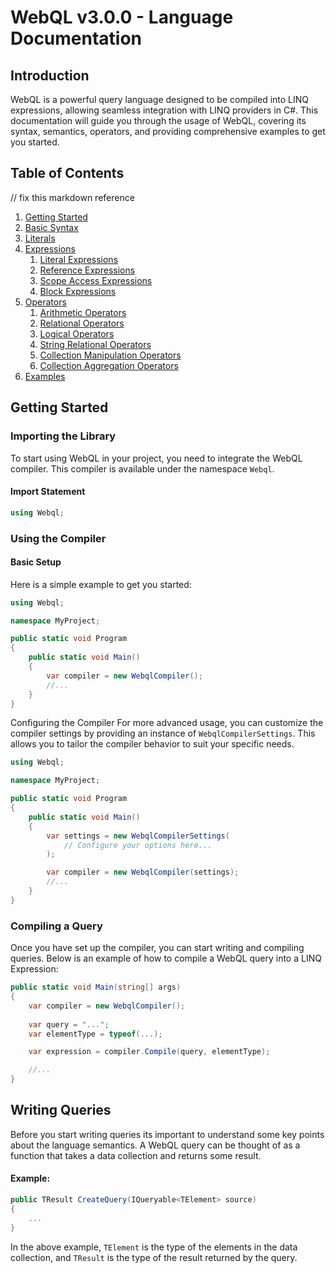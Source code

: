 # WebQL v3.0.0 - Language Documentation
## Introduction

WebQL is a powerful query language designed to be compiled into LINQ expressions, allowing seamless integration with LINQ providers in C#. This documentation will guide you through the usage of WebQL, covering its syntax, semantics, operators, and providing comprehensive examples to get you started.

## Table of Contents
// fix this markdown reference
1. [Getting Started](#getting-started)
2. [Basic Syntax](#basic-syntax)
3. [Literals](#literals)
4. [Expressions](#expressions)
   1. [Literal Expressions](#literal-expressions)
   2. [Reference Expressions](#reference-expressions)
   3. [Scope Access Expressions](#scope-access-expressions)
   4. [Block Expressions](#block-expressions)
5. [Operators](#operators)
   1. [Arithmetic Operators](#arithmetic-operators)
   2. [Relational Operators](#relational-operators)
   3. [Logical Operators](#logical-operators)
   4. [String Relational Operators](#string-relational-operators)
   5. [Collection Manipulation Operators](#collection-manipulation-operators)
   6. [Collection Aggregation Operators](#collection-aggregation-operators)
6. [Examples](#examples)

## Getting Started

### Importing the Library
To start using WebQL in your project, you need to integrate the WebQL compiler. This compiler is available under the namespace `Webql`.

#### Import Statement
```csharp
using Webql;
```

### Using the Compiler

#### Basic Setup
Here is a simple example to get you started:

```csharp
using Webql;

namespace MyProject;

public static void Program 
{
    public static void Main()
    {
        var compiler = new WebqlCompiler();
        //...
    }
}
```

Configuring the Compiler
For more advanced usage, you can customize the compiler settings by providing an instance of `WebqlCompilerSettings`. This allows you to tailor the compiler behavior to suit your specific needs.

```csharp
using Webql;

namespace MyProject;

public static void Program 
{
    public static void Main()
    {
        var settings = new WebqlCompilerSettings(
            // Configure your options here...
        );

        var compiler = new WebqlCompiler(settings);
        //...
    }
}
```

### Compiling a Query

Once you have set up the compiler, you can start writing and compiling queries. Below is an example of how to compile a WebQL query into a LINQ Expression:

```csharp
public static void Main(string[] args)
{
    var compiler = new WebqlCompiler();
    
    var query = "...";
    var elementType = typeof(...);

    var expression = compiler.Compile(query, elementType);

    //...
}
```

## Writing Queries

Before you start writing queries its important to understand some key points about the language semantics. A WebQL query can be thought of as a function that takes a data collection and returns some result.

#### Example:
``` csharp
public TResult CreateQuery(IQueryable<TElement> source)
{
    ...
}
```

In the above example, `TElement` is the type of the elements in the data collection, and `TResult` is the type of the result returned by the query.
